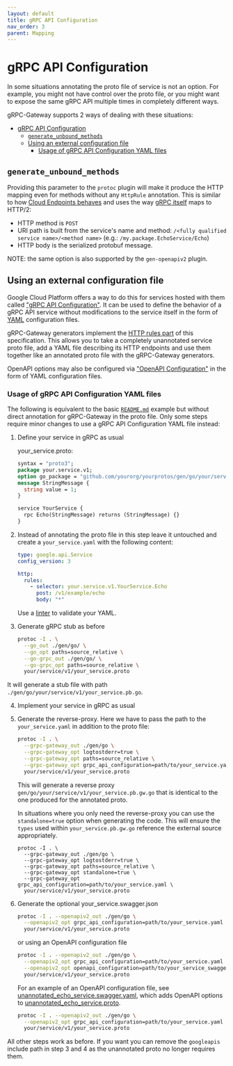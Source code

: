 ```yaml
---
layout: default
title: gRPC API Configuration
nav_order: 3
parent: Mapping
---
```


# gRPC API Configuration

In some situations annotating the proto file of service is not an option. For example, you might not have control over the proto file, or you might want to expose the same gRPC API multiple times in completely different ways.

gRPC-Gateway supports 2 ways of dealing with these situations:

- [gRPC API Configuration](#grpc-api-configuration)
  - [`generate_unbound_methods`](#generate_unbound_methods)
  - [Using an external configuration file](#using-an-external-configuration-file)
    - [Usage of gRPC API Configuration YAML files](#usage-of-grpc-api-configuration-yaml-files)

## `generate_unbound_methods`

Providing this parameter to the `protoc` plugin will make it produce the HTTP mapping even for methods without any `HttpRule` annotation. This is similar to how [Cloud Endpoints behaves](https://cloud.google.com/endpoints/docs/grpc/transcoding#where_to_configure_transcoding) and uses the way [gRPC itself](https://github.com/grpc/grpc/blob/master/doc/PROTOCOL-HTTP2.md) maps to HTTP/2:

- HTTP method is `POST`
- URI path is built from the service's name and method: `/<fully qualified service name>/<method name>` (e.g.: `/my.package.EchoService/Echo`)
- HTTP body is the serialized protobuf message.

NOTE: the same option is also supported by the `gen-openapiv2` plugin.

## Using an external configuration file

Google Cloud Platform offers a way to do this for services
hosted with them called ["gRPC API Configuration"](https://cloud.google.com/endpoints/docs/grpc/grpc-service-config). It can be used to define the behavior of a gRPC API service without modifications to the service itself in the form of [YAML](https://en.wikipedia.org/wiki/YAML) configuration files.

gRPC-Gateway generators implement the [HTTP rules part](https://cloud.google.com/endpoints/docs/grpc-service-config/reference/rpc/google.api#httprule) of this specification. This allows you to take a completely unannotated service proto file, add a YAML file describing its HTTP endpoints and use them together like an annotated proto file with the gRPC-Gateway generators.

OpenAPI options may also be configured via ["OpenAPI Configuration"](https://github.com/web3-luoxi/grpc-gateway/tree/master/internal/descriptor/openapiconfig/openapiconfig.proto) in the form of YAML configuration files.

### Usage of gRPC API Configuration YAML files

The following is equivalent to the basic [`README.md`](https://github.com/web3-luoxi/grpc-gateway/blob/master/README.md#usage) example but without direct
annotation for gRPC-Gateway in the proto file. Only some steps require minor changes to use a gRPC API Configuration YAML file instead:

1. Define your service in gRPC as usual

   your_service.proto:

   ```protobuf
   syntax = "proto3";
   package your.service.v1;
   option go_package = "github.com/yourorg/yourprotos/gen/go/your/service/v1";
   message StringMessage {
     string value = 1;
   }

   service YourService {
     rpc Echo(StringMessage) returns (StringMessage) {}
   }
   ```

2. Instead of annotating the proto file in this step leave it untouched
   and create a `your_service.yaml` with the following content:

   ```yaml
   type: google.api.Service
   config_version: 3

   http:
     rules:
       - selector: your.service.v1.YourService.Echo
         post: /v1/example/echo
         body: "*"
   ```

   Use a [linter](http://www.yamllint.com/) to validate your YAML.

3. Generate gRPC stub as before

   ```sh
   protoc -I . \
     --go_out ./gen/go/ \
     --go_opt paths=source_relative \
     --go-grpc_out ./gen/go/ \
     --go-grpc_opt paths=source_relative \
     your/service/v1/your_service.proto
   ```

It will generate a stub file with path `./gen/go/your/service/v1/your_service.pb.go`.

4. Implement your service in gRPC as usual

5. Generate the reverse-proxy. Here we have to pass the path to
   the `your_service.yaml` in addition to the proto file:

   ```sh
   protoc -I . \
     --grpc-gateway_out ./gen/go \
     --grpc-gateway_opt logtostderr=true \
     --grpc-gateway_opt paths=source_relative \
     --grpc-gateway_opt grpc_api_configuration=path/to/your_service.yaml \
     your/service/v1/your_service.proto
   ```

   This will generate a reverse proxy `gen/go/your/service/v1/your_service.pb.gw.go` that is identical to the one produced for the annotated proto.

   In situations where you only need the reverse-proxy you can use the `standalone=true` option when generating the code. This will ensure the `types` used within `your_service.pb.gw.go` reference the external source appropriately.

   ```
   protoc -I . \
     --grpc-gateway_out ./gen/go \
     --grpc-gateway_opt logtostderr=true \
     --grpc-gateway_opt paths=source_relative \
     --grpc-gateway_opt standalone=true \
     --grpc-gateway_opt grpc_api_configuration=path/to/your_service.yaml \
     your/service/v1/your_service.proto
   ```

6. Generate the optional your_service.swagger.json

   ```sh
   protoc -I . --openapiv2_out ./gen/go \
     --openapiv2_opt grpc_api_configuration=path/to/your_service.yaml \
     your/service/v1/your_service.proto
   ```

   or using an OpenAPI configuration file

   ```sh
   protoc -I . --openapiv2_out ./gen/go \
     --openapiv2_opt grpc_api_configuration=path/to/your_service.yaml \
     --openapiv2_opt openapi_configuration=path/to/your_service_swagger.yaml \
     your/service/v1/your_service.proto
   ```

   For an example of an OpenAPI configuration file, see [unannotated_echo_service.swagger.yaml](https://github.com/web3-luoxi/grpc-gateway/tree/master/examples/internal/proto/examplepb/unannotated_echo_service.swagger.yaml), which adds OpenAPI options to [unannotated_echo_service.proto](https://github.com/web3-luoxi/grpc-gateway/tree/master/examples/internal/proto/examplepb/unannotated_echo_service.proto).

   ```sh
   protoc -I . --openapiv2_out ./gen/go \
     --openapiv2_opt grpc_api_configuration=path/to/your_service.yaml \
     your/service/v1/your_service.proto
   ```

All other steps work as before. If you want you can remove the `googleapis` include path in step 3 and 4 as the unannotated proto no longer requires them.

